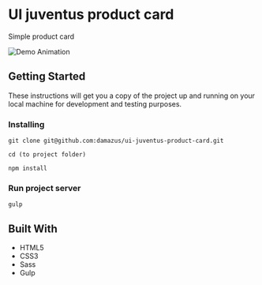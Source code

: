 # UI juventus product card

Simple product card

![Demo Animation](../assets/screenshot.jpg?raw=true)

## Getting Started

These instructions will get you a copy of the project up and running on your local machine
 for development and testing purposes.


### Installing

```
git clone git@github.com:damazus/ui-juventus-product-card.git
```

```
cd (to project folder)
```

```
npm install
```

### Run project server
```
gulp
```

## Built With

* HTML5
* CSS3
* Sass
* Gulp

